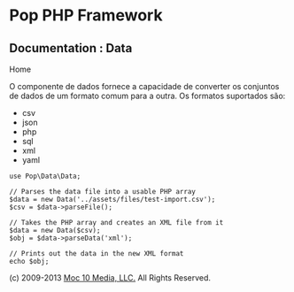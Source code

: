 Pop PHP Framework
=================

Documentation : Data
--------------------

Home

O componente de dados fornece a capacidade de converter os conjuntos de
dados de um formato comum para a outra. Os formatos suportados são:

-   csv
-   json
-   php
-   sql
-   xml
-   yaml

<!-- -->

    use Pop\Data\Data;

    // Parses the data file into a usable PHP array
    $data = new Data('../assets/files/test-import.csv');
    $csv = $data->parseFile();

    // Takes the PHP array and creates an XML file from it
    $data = new Data($csv);
    $obj = $data->parseData('xml');

    // Prints out the data in the new XML format
    echo $obj;

\(c) 2009-2013 [Moc 10 Media, LLC.](http://www.moc10media.com) All
Rights Reserved.
